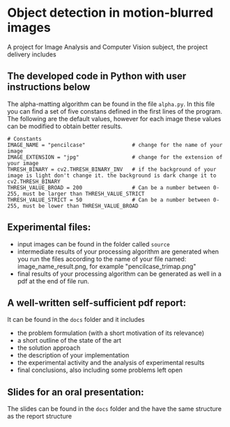 # Object detection in motion-blurred images
A project for Image Analysis and Computer Vision subject, the project delivery includes

## The developed code in Python with user instructions below
The alpha-matting algorithm can be found in the file `alpha.py`. In this file you can find a set of five constans defined in the first lines of the program. The following are the default values, however for each image these values can be modified to obtain better results.
```
# Constants
IMAGE_NAME = "pencilcase"               # change for the name of your image
IMAGE_EXTENSION = "jpg"                 # change for the extension of your image
THRESH_BINARY = cv2.THRESH_BINARY_INV   # if the background of your image is light don't change it. the background is dark change it to cv2.THRESH_BINARY
THRESH_VALUE_BROAD = 200                # Can be a number between 0-255, must be larger than THRESH_VALUE_STRICT
THRESH_VALUE_STRICT = 50                # Can be a number between 0-255, must be lower than THRESH_VALUE_BROAD
```
## Experimental files:
 - input images can be found in the folder called `source`
 - intermediate results of your processing algorithm are generated when you run the files according to the name of your file named: image_name_result.png, for example "pencilcase_trimap.png"
 - final results of your processing algorithm can be generated as well in a pdf at the end of file run.

## A well-written self-sufficient pdf report:
It can be found in the `docs` folder and it includes
 - the problem formulation (with a short motivation of its relevance)
 - a short outline of the state of the art
 - the solution approach
 - the description of your implementation
 - the experimental activity and the analysis of experimental results
 - final conclusions, also including some problems left open

## Slides for an oral presentation: 
The slides can be found in the `docs` folder and the have the same structure as the report structure